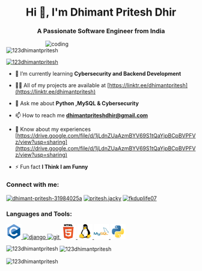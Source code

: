 <h1 align="center">Hi 👋, I'm Dhimant Pritesh Dhir</h1>
<h3 align="center">A Passionate Software Engineer from India</h3>

<img align="right" alt="coding" width="400" src="https://camo.githubusercontent.com/8a9c7f854df987a0b488caf7b4ca6fb56e368e1a0b85602574da94c19d1c2d2e/68747470733a2f2f70687973696373677572756b756c2e66696c65732e776f726470726573732e636f6d2f323031392f30322f6368617261637465722d312e676966">

<p align="left"> <img src="https://komarev.com/ghpvc/?username=123dhimantpritesh&label=Profile%20views&color=0e75b6&style=flat" alt="123dhimantpritesh" /> </p>

<p align="left"> <a href="https://github.com/ryo-ma/github-profile-trophy"><img src="https://github-profile-trophy.vercel.app/?username=123dhimantpritesh" alt="123dhimantpritesh" /></a> </p>

- 🌱 I’m currently learning **Cybersecurity and Backend Development**

- 👨‍💻 All of my projects are available at [https://linktr.ee/dhimantpritesh](https://linktr.ee/dhimantpritesh)

- 💬 Ask me about **Python ,MySQL & Cybersecurity**

- 📫 How to reach me **dhimantpriteshdhir@gmail.com**

- 📄 Know about my experiences [https://drive.google.com/file/d/1jLdnZUaAzmBYV69S1tQaYjpBCpBVPFVz/view?usp=sharing](https://drive.google.com/file/d/1jLdnZUaAzmBYV69S1tQaYjpBCpBVPFVz/view?usp=sharing)

- ⚡ Fun fact **I Think I am Funny**

<h3 align="left">Connect with me:</h3>
<p align="left">
<a href="https://linkedin.com/in/dhimant-pritesh-31984025a" target="blank"><img align="center" src="https://raw.githubusercontent.com/rahuldkjain/github-profile-readme-generator/master/src/images/icons/Social/linked-in-alt.svg" alt="dhimant-pritesh-31984025a" height="30" width="40" /></a>
<a href="https://fb.com/pritesh.jacky" target="blank"><img align="center" src="https://raw.githubusercontent.com/rahuldkjain/github-profile-readme-generator/master/src/images/icons/Social/facebook.svg" alt="pritesh.jacky" height="30" width="40" /></a>
<a href="https://instagram.com/fkduplife07" target="blank"><img align="center" src="https://raw.githubusercontent.com/rahuldkjain/github-profile-readme-generator/master/src/images/icons/Social/instagram.svg" alt="fkduplife07" height="30" width="40" /></a>
</p>

<h3 align="left">Languages and Tools:</h3>
<p align="left"> <a href="https://www.cprogramming.com/" target="_blank" rel="noreferrer"> <img src="https://raw.githubusercontent.com/devicons/devicon/master/icons/c/c-original.svg" alt="c" width="40" height="40"/> </a> <a href="https://www.djangoproject.com/" target="_blank" rel="noreferrer"> <img src="https://cdn.worldvectorlogo.com/logos/django.svg" alt="django" width="40" height="40"/> </a> <a href="https://git-scm.com/" target="_blank" rel="noreferrer"> <img src="https://www.vectorlogo.zone/logos/git-scm/git-scm-icon.svg" alt="git" width="40" height="40"/> </a> <a href="https://www.w3.org/html/" target="_blank" rel="noreferrer"> <img src="https://raw.githubusercontent.com/devicons/devicon/master/icons/html5/html5-original-wordmark.svg" alt="html5" width="40" height="40"/> </a> <a href="https://www.linux.org/" target="_blank" rel="noreferrer"> <img src="https://raw.githubusercontent.com/devicons/devicon/master/icons/linux/linux-original.svg" alt="linux" width="40" height="40"/> </a> <a href="https://www.mysql.com/" target="_blank" rel="noreferrer"> <img src="https://raw.githubusercontent.com/devicons/devicon/master/icons/mysql/mysql-original-wordmark.svg" alt="mysql" width="40" height="40"/> </a> <a href="https://www.python.org" target="_blank" rel="noreferrer"> <img src="https://raw.githubusercontent.com/devicons/devicon/master/icons/python/python-original.svg" alt="python" width="40" height="40"/> </a> </p>

<p><img align="left" src="https://github-readme-stats.vercel.app/api/top-langs?username=123dhimantpritesh&show_icons=true&locale=en&layout=compact" alt="123dhimantpritesh" /></p>

<p>&nbsp;<img align="center" src="https://github-readme-stats.vercel.app/api?username=123dhimantpritesh&show_icons=true&locale=en" alt="123dhimantpritesh" /></p>

<p><img align="center" src="https://github-readme-streak-stats.herokuapp.com/?user=123dhimantpritesh&" alt="123dhimantpritesh" /></p>

<!--
**123dhimantpritesh/123dhimantpritesh** is a ✨ _special_ ✨ repository because its `README.md` (this file) appears on your GitHub profile.

Here are some ideas to get you started:

- 🔭 I’m currently working on ...
- 🌱 I’m currently learning ...
- 👯 I’m looking to collaborate on ...
- 🤔 I’m looking for help with ...
- 💬 Ask me about ...
- 📫 How to reach me: ...
- 😄 Pronouns: ...
- ⚡ Fun fact: ...
-->
